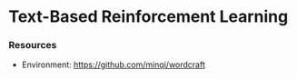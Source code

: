 # Text-Based Reinforcement Learning

### Resources

- Environment: https://github.com/minqi/wordcraft